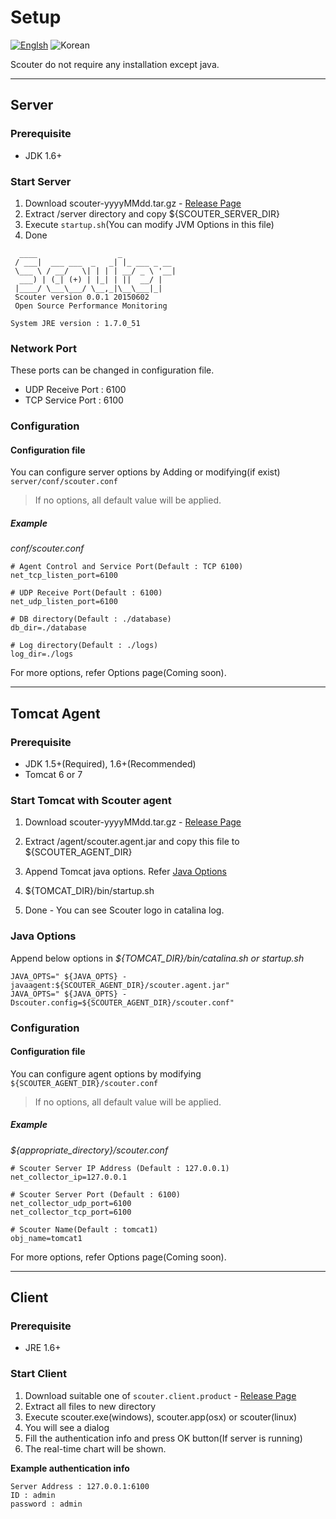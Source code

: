 # Setup
[![Englsh](https://img.shields.io/badge/language-English-red.svg)](Setup.md) ![Korean](https://img.shields.io/badge/language-Korean-blue.svg)

Scouter do not require any installation except java.

***


## Server

### Prerequisite
* JDK 1.6+

### Start Server
1. Download scouter-yyyyMMdd.tar.gz - [Release Page](https://github.com/scouter-project/scouter/releases)
2. Extract /server directory and copy ${SCOUTER_SERVER_DIR}
3. Execute `startup.sh`(You can modify JVM Options in this file)
4. Done

```
  ____                  _
 / ___|  ___ ___  _   _| |_ ___ _ __
 \___ \ / __/   \| | | | __/ _ \ '__|
  ___) | (_| (+) | |_| | ||  __/ |
 |____/ \___\___/ \__,_|\__\___|_|
 Scouter version 0.0.1 20150602
 Open Source Performance Monitoring

System JRE version : 1.7.0_51
```
### Network Port
These ports can be changed in configuration file.
* UDP Receive Port : 6100
* TCP Service Port : 6100

### Configuration

#### Configuration file
You can configure server options by Adding or modifying(if exist) `server/conf/scouter.conf`
>If no options, all default value will be applied.

##### Example
*conf/scouter.conf*
```
# Agent Control and Service Port(Default : TCP 6100)
net_tcp_listen_port=6100

# UDP Receive Port(Default : 6100)
net_udp_listen_port=6100

# DB directory(Default : ./database)
db_dir=./database

# Log directory(Default : ./logs)
log_dir=./logs
```
For more options, refer Options page(Coming soon).
***


## Tomcat Agent
### Prerequisite
* JDK 1.5+(Required), 1.6+(Recommended)
* Tomcat 6 or 7

### Start Tomcat with Scouter agent
1. Download scouter-yyyyMMdd.tar.gz - [Release Page](https://github.com/scouter-project/scouter/releases)
2. Extract /agent/scouter.agent.jar and copy this file to ${SCOUTER_AGENT_DIR}
3. Append Tomcat java options. Refer [Java Options](#java-options)

4. ${TOMCAT_DIR}/bin/startup.sh
5. Done - You can see Scouter logo in catalina log.

### Java Options
Append below options in *${TOMCAT_DIR}/bin/catalina.sh or startup.sh*
```
JAVA_OPTS=" ${JAVA_OPTS} -javaagent:${SCOUTER_AGENT_DIR}/scouter.agent.jar"
JAVA_OPTS=" ${JAVA_OPTS} -Dscouter.config=${SCOUTER_AGENT_DIR}/scouter.conf"
```

### Configuration

#### Configuration file
You can configure agent options by modifying `${SCOUTER_AGENT_DIR}/scouter.conf`
>If no options, all default value will be applied.

##### Example
*${appropriate_directory}/scouter.conf*
```
# Scouter Server IP Address (Default : 127.0.0.1)
net_collector_ip=127.0.0.1

# Scouter Server Port (Default : 6100)
net_collector_udp_port=6100
net_collector_tcp_port=6100

# Scouter Name(Default : tomcat1)
obj_name=tomcat1
```
For more options, refer Options page(Coming soon).
***

## Client
### Prerequisite
* JRE 1.6+

### Start Client
1. Download suitable one of `scouter.client.product` - [Release Page](https://github.com/scouter-project/scouter/releases)
2. Extract all files to new directory
3. Execute scouter.exe(windows), scouter.app(osx) or scouter(linux)
4. You will see a dialog
5. Fill the authentication info and press OK button(If server is running)
6. The real-time chart will be shown.

**Example authentication info**
```
Server Address : 127.0.0.1:6100
ID : admin
password : admin
```